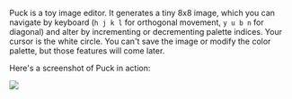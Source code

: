 Puck is a toy image editor. It generates a tiny 8x8 image, which you can navigate by keyboard (`h j k l` for orthogonal movement, `y u b n` for diagonal) and alter by incrementing or decrementing palette indices. Your cursor is the white circle. You can't save the image or modify the color palette, but those features will come later.

Here's a screenshot of Puck in action:

![](http://i.imgur.com/xrAqbVe.png)
